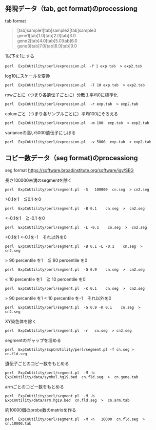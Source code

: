 ## 発現データ（tab, gct format)のprocessiong
tab format
>[tab]sample1[tab]sample2[tab]sample3  
gene1[tab]1.0[tab]2.0[tab]3.0  
gene2[tab]4.0[tab]5.0[tab]6.0  
gene3[tab]7.0[tab]8.0[tab]9.0

1以下を1にする
```
perl  ExpCnUtility/perl/expression.pl　-f 1 exp.tab  > exp2.tab
```

log10にスケールを変換
```
perl  ExpCnUtility/perl/expression.pl  -l 10 exp.tab  > exp2.tab
```

rowごとに（つまり各遺伝子ごとに）分散１平均0に標準化
```
perl  ExpCnUtility/perl/expression.pl  -r exp.tab  > exp2.tab
```

columごと（つまり各サンプルごとに）平均100にそろえる
```
perl  ExpCnUtility/perl/expression.pl  -m 100  exp.tab  > exp2.tab
```

varianceの高い5000遺伝子にしぼる
```
perl  ExpCnUtility/perl/expression.pl  -v 5000  exp.tab  > exp2.tab
```


## コピー数データ（seg format)のprocessiong
seg format
https://software.broadinstitute.org/software/igv/SEG


長さ100000未満のsegmentを除く
```
perl  ExpCnUtility/perl/segment.pl  -S   100000  cn.seg  > cn2.seg
```

\>0.1を1　≦0.1 を0　
```
perl  ExpCnUtility/perl/segment.pl  -B 0.1    cn.seg  >  cn2.seg
```

<-0.1を1　≧-0.1 を0　
```
perl  ExpCnUtility/perl/segment.pl  -L -0.1    cn.seg  >  cn2.seg
```

\>0.1を1   <-0.1を-1　それ以外を0  
```
perl  ExpCnUtility/perl/segment.pl  -B 0.1 -L -0.1    cn.seg  >  cn2.seg
```

\> 90 percentile を1　≦ 90 percentile  を0　
```
perl  ExpCnUtility/perl/segment.pl  -G 0.9    cn.seg  >  cn2.seg
```

< 10 percentile を1　≧ 10 percentile を0　
```
perl  ExpCnUtility/perl/segment.pl  -K 0.1    cn.seg  >  cn2.seg
```

\> 90 percentile を1   < 10 percentile を-1　それ以外を0　
```
perl  ExpCnUtility/perl/segment.pl  -G 0.9 -K 0.1    cn.seg  >  cn2.seg
```

XY染色体を除く
```
perl  ExpCnUtility/perl/segment.pl  -r   cn.seg  > cn2.seg
```
segmentのギャップを埋める
```
perl  ExpCnUtility/ExpCnUtility/perl/segment.pl -f cn.seg >  cn.fld.seg
```


遺伝子ごとのコピー数をもとめる
```
perl  ExpCnUtility/perl/segment.pl  -M -b ExpCnUtility/data/symbol.hg19.bed  cn.fld.seg  >  cn.gene.tab
```

armごとのコピー数をもとめる
```
perl  ExpCnUtility/perl/segment.pl  -M -b   ExpCnUtility/data/arm.hg19.bed  cn.fld.seg  >  cn.arm.tab
```

約10000個のprobe数のmatrixを作る
```
perl  ExpCnUtility/perl/segment.pl  -M -n   10000  cn.fld.seg  >  cn.10000.tab
```
